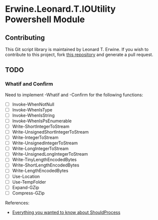 # Erwine.Leonard.T.IOUtility Powershell Module

## Contributing

This Git script library is maintained by Leonard T. Erwine. If you wish to contribute to this project, fork [this repository](https://github.com/lerwine/PowerShell-Modules.git) and generate a pull request.

## TODO

### Whatif and Confirm

Need to implement -Whatif and -Confirm for the following functions:

- [ ] Invoke-WhenNotNull
- [ ] Invoke-WhenIsType
- [ ] Invoke-WhenIsString
- [ ] Invoke-WhenIsPsEnumerable
- [ ] Write-ShortIntegerToStream
- [ ] Write-UnsignedShortIntegerToStream
- [ ] Write-IntegerToStream
- [ ] Write-UnsignedIntegerToStream
- [ ] Write-LongIntegerToStream
- [ ] Write-UnsignedLongIntegerToStream
- [ ] Write-TinyLengthEncodedBytes
- [ ] Write-ShortLengthEncodedBytes
- [ ] Write-LengthEncodedBytes
- [ ] Use-Location
- [ ] Use-TempFolder
- [ ] Expand-GZip
- [ ] Compress-GZip

References:

- [Everything you wanted to know about ShouldProcess](https://learn.microsoft.com/en-us/powershell/scripting/learn/deep-dives/everything-about-shouldprocess?view=powershell-7.4)
